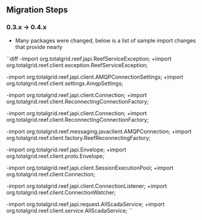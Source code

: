 ## Migration Steps

### 0.3.x -> 0.4.x

* Many packages were changed, below is a list of sample import changes that provide nearly

``diff
-import org.totalgrid.reef.japi.ReefServiceException;
+import org.totalgrid.reef.client.exception.ReefServiceException;

-import org.totalgrid.reef.japi.client.AMQPConnectionSettings;
+import org.totalgrid.reef.client.settings.AmqpSettings;

-import org.totalgrid.reef.japi.client.Connection;
+import org.totalgrid.reef.client.ReconnectingConnectionFactory;

-import org.totalgrid.reef.japi.client.Connection;
+import org.totalgrid.reef.client.ReconnectingConnectionFactory;

-import org.totalgrid.reef.messaging.javaclient.AMQPConnection;
+import org.totalgrid.reef.client.factory.ReefReconnectingFactory;

-import org.totalgrid.reef.japi.Envelope;
+import org.totalgrid.reef.client.proto.Envelope;

-import org.totalgrid.reef.japi.client.SessionExecutionPool;
+import org.totalgrid.reef.client.Connection;

-import org.totalgrid.reef.japi.client.ConnectionListener;
+import org.totalgrid.reef.client.ConnectionWatcher;

-import org.totalgrid.reef.japi.request.AllScadaService;
+import org.totalgrid.reef.client.service.AllScadaService;
``